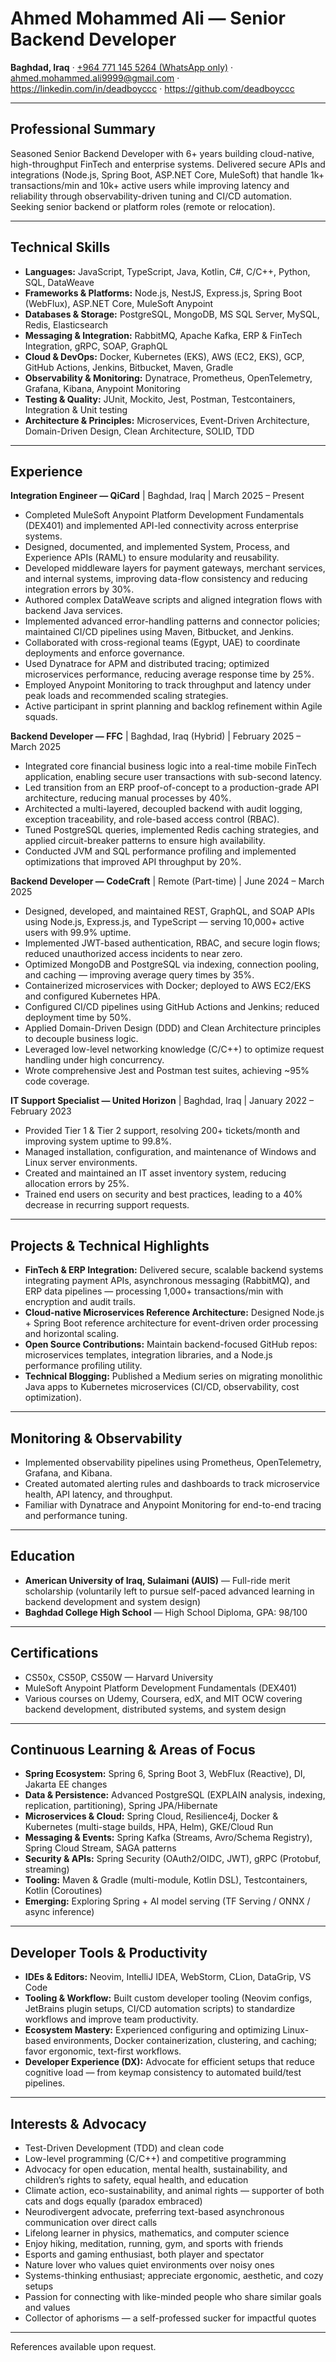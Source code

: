 # Ahmed Mohammed Ali — Senior Backend Developer

**Baghdad, Iraq** · [+964 771 145 5264 (WhatsApp only)](tel:+9647711455264) · [ahmed.mohammed.ali9999@gmail.com](mailto:ahmed.mohammed.ali9999@gmail.com) · https://linkedin.com/in/deadboyccc · https://github.com/deadboyccc

---

## Professional Summary
Seasoned Senior Backend Developer with 6+ years building cloud-native, high-throughput FinTech and enterprise systems. Delivered secure APIs and integrations (Node.js, Spring Boot, ASP.NET Core, MuleSoft) that handle 1k+ transactions/min and 10k+ active users while improving latency and reliability through observability-driven tuning and CI/CD automation. Seeking senior backend or platform roles (remote or relocation).

---

## Technical Skills
- **Languages:** JavaScript, TypeScript, Java, Kotlin, C#, C/C++, Python, SQL, DataWeave  
- **Frameworks & Platforms:** Node.js, NestJS, Express.js, Spring Boot (WebFlux), ASP.NET Core, MuleSoft Anypoint  
- **Databases & Storage:** PostgreSQL, MongoDB, MS SQL Server, MySQL, Redis, Elasticsearch  
- **Messaging & Integration:** RabbitMQ, Apache Kafka, ERP & FinTech Integration, gRPC, SOAP, GraphQL  
- **Cloud & DevOps:** Docker, Kubernetes (EKS), AWS (EC2, EKS), GCP, GitHub Actions, Jenkins, Bitbucket, Maven, Gradle  
- **Observability & Monitoring:** Dynatrace, Prometheus, OpenTelemetry, Grafana, Kibana, Anypoint Monitoring  
- **Testing & Quality:** JUnit, Mockito, Jest, Postman, Testcontainers, Integration & Unit testing  
- **Architecture & Principles:** Microservices, Event-Driven Architecture, Domain-Driven Design, Clean Architecture, SOLID, TDD

---

## Experience

**Integration Engineer — QiCard** | Baghdad, Iraq | March 2025 – Present  
- Completed MuleSoft Anypoint Platform Development Fundamentals (DEX401) and implemented API-led connectivity across enterprise systems.  
- Designed, documented, and implemented System, Process, and Experience APIs (RAML) to ensure modularity and reusability.  
- Developed middleware layers for payment gateways, merchant services, and internal systems, improving data-flow consistency and reducing integration errors by 30%.  
- Authored complex DataWeave scripts and aligned integration flows with backend Java services.  
- Implemented advanced error-handling patterns and connector policies; maintained CI/CD pipelines using Maven, Bitbucket, and Jenkins.  
- Collaborated with cross-regional teams (Egypt, UAE) to coordinate deployments and enforce governance.  
- Used Dynatrace for APM and distributed tracing; optimized microservices performance, reducing average response time by 25%.  
- Employed Anypoint Monitoring to track throughput and latency under peak loads and recommended scaling strategies.  
- Active participant in sprint planning and backlog refinement within Agile squads.

**Backend Developer — FFC** | Baghdad, Iraq (Hybrid) | February 2025 – March 2025  
- Integrated core financial business logic into a real-time mobile FinTech application, enabling secure user transactions with sub-second latency.  
- Led transition from an ERP proof-of-concept to a production-grade API architecture, reducing manual processes by 40%.  
- Architected a multi-layered, decoupled backend with audit logging, exception traceability, and role-based access control (RBAC).  
- Tuned PostgreSQL queries, implemented Redis caching strategies, and applied circuit-breaker patterns to ensure high availability.  
- Conducted JVM and SQL performance profiling and implemented optimizations that improved API throughput by 20%.

**Backend Developer — CodeCraft** | Remote (Part-time) | June 2024 – March 2025  
- Designed, developed, and maintained REST, GraphQL, and SOAP APIs using Node.js, Express.js, and TypeScript — serving 10,000+ active users with 99.9% uptime.  
- Implemented JWT-based authentication, RBAC, and secure login flows; reduced unauthorized access incidents to near zero.  
- Optimized MongoDB and PostgreSQL via indexing, connection pooling, and caching — improving average query times by 35%.  
- Containerized microservices with Docker; deployed to AWS EC2/EKS and configured Kubernetes HPA.  
- Configured CI/CD pipelines using GitHub Actions and Jenkins; reduced deployment time by 50%.  
- Applied Domain-Driven Design (DDD) and Clean Architecture principles to decouple business logic.  
- Leveraged low-level networking knowledge (C/C++) to optimize request handling under high concurrency.  
- Wrote comprehensive Jest and Postman test suites, achieving ~95% code coverage.

**IT Support Specialist — United Horizon** | Baghdad, Iraq | January 2022 – February 2023  
- Provided Tier 1 & Tier 2 support, resolving 200+ tickets/month and improving system uptime to 99.8%.  
- Managed installation, configuration, and maintenance of Windows and Linux server environments.  
- Created and maintained an IT asset inventory system, reducing allocation errors by 25%.  
- Trained end users on security and best practices, leading to a 40% decrease in recurring support requests.

---

## Projects & Technical Highlights
- **FinTech & ERP Integration:** Delivered secure, scalable backend systems integrating payment APIs, asynchronous messaging (RabbitMQ), and ERP data pipelines — processing 1,000+ transactions/min with encryption and audit trails.  
- **Cloud-native Microservices Reference Architecture:** Designed Node.js + Spring Boot reference architecture for event-driven order processing and horizontal scaling.  
- **Open Source Contributions:** Maintain backend-focused GitHub repos: microservices templates, integration libraries, and a Node.js performance profiling utility.  
- **Technical Blogging:** Published a Medium series on migrating monolithic Java apps to Kubernetes microservices (CI/CD, observability, cost optimization).

---

## Monitoring & Observability
- Implemented observability pipelines using Prometheus, OpenTelemetry, Grafana, and Kibana.  
- Created automated alerting rules and dashboards to track microservice health, API latency, and throughput.  
- Familiar with Dynatrace and Anypoint Monitoring for end-to-end tracing and performance tuning.

---

## Education
- **American University of Iraq, Sulaimani (AUIS)** — Full-ride merit scholarship (voluntarily left to pursue self-paced advanced learning in backend development and system design)  
- **Baghdad College High School** — High School Diploma, GPA: 98/100

---

## Certifications
- CS50x, CS50P, CS50W — Harvard University  
- MuleSoft Anypoint Platform Development Fundamentals (DEX401)  
- Various courses on Udemy, Coursera, edX, and MIT OCW covering backend development, distributed systems, and system design

---

## Continuous Learning & Areas of Focus
- **Spring Ecosystem:** Spring 6, Spring Boot 3, WebFlux (Reactive), DI, Jakarta EE changes  
- **Data & Persistence:** Advanced PostgreSQL (EXPLAIN analysis, indexing, replication, partitioning), Spring JPA/Hibernate  
- **Microservices & Cloud:** Spring Cloud, Resilience4j, Docker & Kubernetes (multi-stage builds, HPA, Helm), GKE/Cloud Run  
- **Messaging & Events:** Spring Kafka (Streams, Avro/Schema Registry), Spring Cloud Stream, SAGA patterns  
- **Security & APIs:** Spring Security (OAuth2/OIDC, JWT), gRPC (Protobuf, streaming)  
- **Tooling:** Maven & Gradle (multi-module, Kotlin DSL), Testcontainers, Kotlin (Coroutines)  
- **Emerging:** Exploring Spring + AI model serving (TF Serving / ONNX / async inference)

---

## Developer Tools & Productivity
- **IDEs & Editors:** Neovim, IntelliJ IDEA, WebStorm, CLion, DataGrip, VS Code  
- **Tooling & Workflow:** Built custom developer tooling (Neovim configs, JetBrains plugin setups, CI/CD automation scripts) to standardize workflows and improve team productivity.  
- **Ecosystem Mastery:** Experienced configuring and optimizing Linux-based environments, Docker containerization, clustering, and caching; favor ergonomic, text-first workflows.  
- **Developer Experience (DX):** Advocate for efficient setups that reduce cognitive load — from keymap consistency to automated build/test pipelines.

---

## Interests & Advocacy
- Test-Driven Development (TDD) and clean code  
- Low-level programming (C/C++) and competitive programming  
- Advocacy for open education, mental health, sustainability, and children’s rights to safety, equal health, and education  
- Climate action, eco-sustainability, and animal rights — supporter of both cats and dogs equally (paradox embraced)  
- Neurodivergent advocate, preferring text-based asynchronous communication over direct calls  
- Lifelong learner in physics, mathematics, and computer science  
- Enjoy hiking, meditation, running, gym, and sports with friends  
- Esports and gaming enthusiast, both player and spectator  
- Nature lover who values quiet environments over noisy ones  
- Systems-thinking enthusiast; appreciate ergonomic, aesthetic, and cozy setups  
- Passion for connecting with like-minded people who share similar goals and values  
- Collector of aphorisms — a self-professed sucker for impactful quotes

---

References available upon request.
